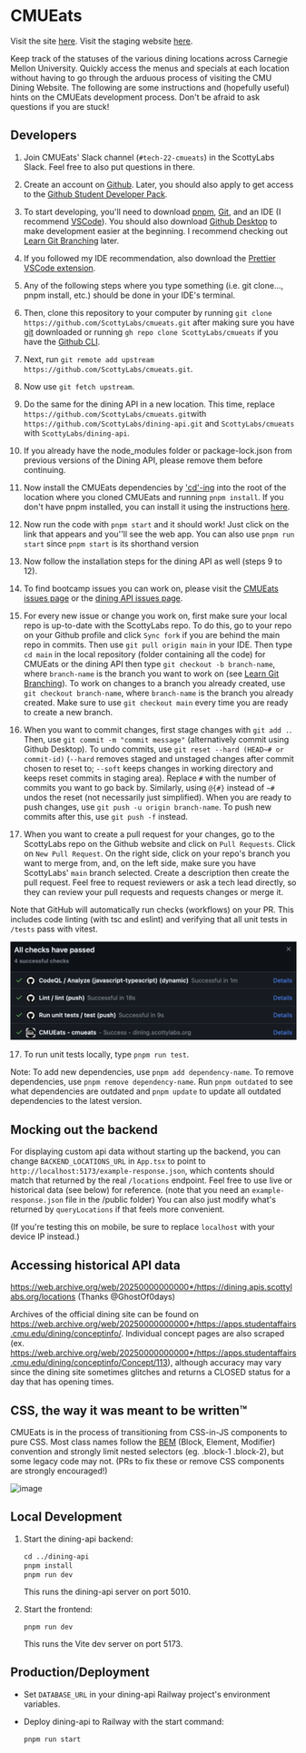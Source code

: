 # CMUEats

Visit the site [here](http://cmueats.com/).
Visit the staging website [here](http://staging.cmueats.com/).

Keep track of the statuses of the various dining locations across Carnegie Mellon University. Quickly access the menus and specials at each location without having to go through the arduous process of visiting the CMU Dining Website. The following are some instructions and (hopefully useful) hints on the CMUEats development process. Don't be afraid to ask questions if you are stuck!

## Developers

1. Join CMUEats' Slack channel (`#tech-22-cmueats`) in the ScottyLabs Slack. Feel free to also put questions in there.

2. Create an account on [Github](https://github.com). Later, you should also apply to get access to the [Github Student Developer Pack](https://education.github.com/pack).

3. To start developing, you'll need to download [pnpm](https://pnpm.io/installation), [Git](https://git-scm.com/download/win), and an IDE (I recommend [VSCode](https://code.visualstudio.com)). You should also download [Github Desktop](https://desktop.github.com) to make development easier at the beginning. I recommend checking out [Learn Git Branching](https://learngitbranching.js.org) later.

4. If you followed my IDE recommendation, also download the [Prettier VSCode extension](https://marketplace.visualstudio.com/items?itemName=esbenp.prettier-vscode).

5. Any of the following steps where you type something (i.e. git clone…, pnpm install, etc.) should be done in your IDE's terminal.

6. Then, clone this repository to your computer by running `git clone https://github.com/ScottyLabs/cmueats.git` after making sure you have [git](https://git-scm.com/downloads) downloaded or running `gh repo clone ScottyLabs/cmueats` if you have the [Github CLI](https://cli.github.com/).

7. Next, run `git remote add upstream https://github.com/ScottyLabs/cmueats.git`.

8. Now use `git fetch upstream`.

9. Do the same for the dining API in a new location. This time, replace `https://github.com/ScottyLabs/cmueats.git`with `https://github.com/ScottyLabs/dining-api.git` and `ScottyLabs/cmueats` with `ScottyLabs/dining-api`.

10. If you already have the node_modules folder or package-lock.json from previous versions of the Dining API, please remove them before continuing.

11. Now install the CMUEats dependencies by ['cd'-ing](https://www.geeksforgeeks.org/cd-command-in-linux-with-examples/#) into the root of the location where you cloned CMUEats and running `pnpm install`. If you don't have pnpm installed, you can install it using the instructions [here](https://pnpm.io/installation).

12. Now run the code with `pnpm start` and it should work! Just click on the link that appears and you''ll see the web app. You can also use `pnpm run start` since `pnpm start` is its shorthand version

13. Now follow the installation steps for the dining API as well (steps 9 to 12).

14. To find bootcamp issues you can work on, please visit the [CMUEats issues page](https://github.com/ScottyLabs/cmueats/labels/bootcamp) or the [dining API issues page](https://github.com/ScottyLabs/dining-api/labels/bootcamp).

15. For every new issue or change you work on, first make sure your local repo is up-to-date with the ScottyLabs repo. To do this, go to your repo on your Github profile and click `Sync fork` if you are behind the main repo in commits. Then use `git pull origin main` in your IDE. Then type `cd main` in the local repository (folder containing all the code) for CMUEats or the dining API then type `git checkout -b branch-name`, where `branch-name` is the branch you want to work on (see [Learn Git Branching](https://learngitbranching.js.org)). To work on changes to a branch you already created, use `git checkout branch-name`, where `branch-name` is the branch you already created. Make sure to use `git checkout main` every time you are ready to create a new branch.

16. When you want to commit changes, first stage changes with `git add .`. Then, use `git commit -m "commit message"` (alternatively commit using Github Desktop). To undo commits, use `git reset --hard (HEAD~# or commit-id)` (`--hard` removes staged and unstaged changes after commit chosen to reset to; `--soft` keeps changes in working directory and keeps reset commits in staging area). Replace `#` with the number of commits you want to go back by. Similarly, using `@{#}` instead of `~#` undos the reset (not necessarily just simplified). When you are ready to push changes, use `git push -u origin branch-name`. To push new commits after this, use `git push -f` instead.

17. When you want to create a pull request for your changes, go to the ScottyLabs repo on the Github website and click on `Pull Requests`. Click on `New Pull Request`. On the right side, click on your repo's branch you want to merge from, and, on the left side, make sure you have ScottyLabs' `main` branch selected. Create a description then create the pull request. Feel free to request reviewers or ask a tech lead directly, so they can review your pull requests and requests changes or merge it.

Note that GitHub will automatically run checks (workflows) on your PR. This includes code linting (with tsc and eslint) and verifying that all unit tests in `/tests` pass with vitest.

![Example checks](/public/checks_example.png)

17. To run unit tests locally, type `pnpm run test`.

Note: To add new dependencies, use `pnpm add dependency-name`. To remove dependencies, use `pnpm remove dependency-name`. Run `pnpm outdated` to see what dependencies are outdated and `pnpm update` to update all outdated dependencies to the latest version.

## Mocking out the backend

For displaying custom api data without starting up the backend, you can change `BACKEND_LOCATIONS_URL` in `App.tsx` to point to `http://localhost:5173/example-response.json`, which contents should match that returned by the real `/locations` endpoint. Feel free to use live or historical data (see below) for reference. (note that you need an `example-response.json` file in the /public folder) You can also just modify what's returned by `queryLocations` if that feels more convenient.

(If you're testing this on mobile, be sure to replace `localhost` with your device IP instead.)

## Accessing historical API data

https://web.archive.org/web/20250000000000*/https://dining.apis.scottylabs.org/locations
(Thanks @GhostOf0days)

Archives of the official dining site can be found on https://web.archive.org/web/20250000000000*/https://apps.studentaffairs.cmu.edu/dining/conceptinfo/.
Individual concept pages are also scraped (ex. https://web.archive.org/web/20250000000000*/https://apps.studentaffairs.cmu.edu/dining/conceptinfo/Concept/113), although accuracy may vary since the dining site sometimes glitches and returns a CLOSED status for a day that has opening times.

## CSS, the way it was meant to be written™

CMUEats is in the process of transitioning from CSS-in-JS components to pure CSS. Most class names follow the [BEM](https://csswizardry.com/2013/01/mindbemding-getting-your-head-round-bem-syntax/) (Block, Element, Modifier) convention and strongly limit nested selectors (eg. .block-1 .block-2), but some legacy code may not. (PRs to fix these or remove CSS components are strongly encouraged!)

![image](https://github.com/user-attachments/assets/6292992f-c599-4203-ae0c-9983599d6bde)

## Local Development

1. Start the dining-api backend:

    ```
    cd ../dining-api
    pnpm install
    pnpm run dev
    ```

    This runs the dining-api server on port 5010.

2. Start the frontend:
    ```
    pnpm run dev
    ```
    This runs the Vite dev server on port 5173.

## Production/Deployment

- Set `DATABASE_URL` in your dining-api Railway project's environment variables.

- Deploy dining-api to Railway with the start command:
    ```
    pnpm run start
    ```
